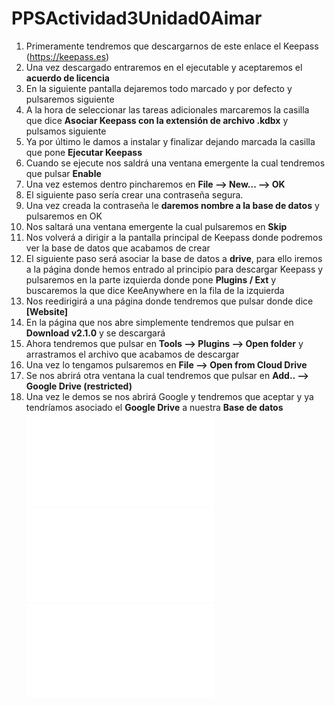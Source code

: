 # PPSActividad3Unidad0Aimar
1. Primeramente tendremos que descargarnos de este enlace el Keepass (https://keepass.es)
2. Una vez descargado entraremos en el ejecutable y aceptaremos el **acuerdo de licencia**
3. En la siguiente pantalla dejaremos todo marcado y por defecto y pulsaremos siguiente
4. A la hora de seleccionar las tareas adicionales marcaremos la casilla que dice **Asociar Keepass con la extensión de archivo .kdbx** y pulsamos siguiente
5. Ya por último le damos a instalar y finalizar dejando marcada la casilla que pone **Ejecutar Keepass**
6. Cuando se ejecute nos saldrá una ventana emergente la cual tendremos que pulsar **Enable**
7. Una vez estemos dentro pincharemos en **File --> New... --> OK**
8. El siguiente paso sería crear una contraseña segura.
9. Una vez creada la contraseña le **daremos nombre a la base de datos** y pulsaremos en OK
10. Nos saltará una ventana emergente la cual pulsaremos en **Skip**
11. Nos volverá a dirigir a la pantalla principal de Keepass donde podremos ver la base de datos que acabamos de crear
12. El siguiente paso será asociar la base de datos a **drive**, para ello iremos a la página donde hemos entrado al principio para descargar Keepass y pulsaremos en la parte izquierda donde pone **Plugins / Ext** y buscaremos la que dice KeeAnywhere en la fila de la izquierda
13. Nos reedirigirá a una página donde tendremos que pulsar donde dice **[Website]**
14. En la página que nos abre simplemente tendremos que pulsar en **Download v2.1.0** y se descargará
15. Ahora tendremos que pulsar en **Tools --> Plugins --> Open folder** y arrastramos el archivo que acabamos de descargar
16. Una vez lo tengamos pulsaremos en **File --> Open from Cloud Drive**
17. Se nos abrirá otra ventana la cual tendremos que pulsar en **Add.. --> Google Drive (restricted)**
18. Una vez le demos se nos abrirá Google y tendremos que aceptar y ya tendríamos asociado el **Google Drive** a nuestra **Base de datos** 
![Uso de GitHub](GitHub.md)
![Instalacion de GitHub](install.md)
![Comandos Básicos de GitHub](UsoGit.md)